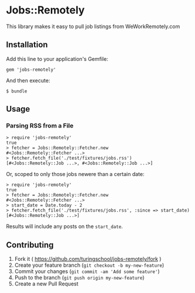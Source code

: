 # Jobs::Remotely

This library makes it easy to pull job listings from WeWorkRemotely.com

## Installation

Add this line to your application's Gemfile:

    gem 'jobs-remotely'

And then execute:

    $ bundle

## Usage

### Parsing RSS from a File

```
> require 'jobs-remotely'
true
> fetcher = Jobs::Remotely::Fetcher.new
#<Jobs::Remotely::Fetcher ...>
> fetcher.fetch_file('./test/fixtures/jobs.rss')
[#<Jobs::Remotely::Job ...>, #<Jobs::Remotely::Job ...>]
```

Or, scoped to only those jobs newere than a certain date:

```
> require 'jobs-remotely'
true
> fetcher = Jobs::Remotely::Fetcher.new
#<Jobs::Remotely::Fetcher ...>
> start_date = Date.today - 2
> fetcher.fetch_file('./test/fixtures/jobs.rss', :since => start_date)
[#<Jobs::Remotely::Job ...>]
```

Results will include any posts on the `start_date`.

## Contributing

1. Fork it ( https://github.com/turingschool/jobs-remotely/fork )
2. Create your feature branch (`git checkout -b my-new-feature`)
3. Commit your changes (`git commit -am 'Add some feature'`)
4. Push to the branch (`git push origin my-new-feature`)
5. Create a new Pull Request
